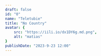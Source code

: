 ```yaml
---
draft: false
id: "0"
name: "Teletubie"
title: "No Country"
avatar: {
    src: "https://iili.io/dx1DY6g.md.png",
    alt: "matias"
}
publishDate: "2023-9-23 12:00"
---
```

